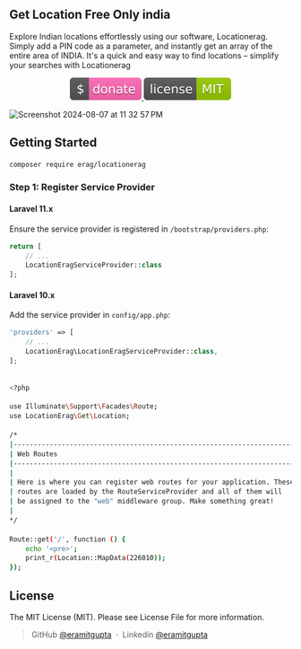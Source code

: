 
## Get Location Free Only india

Explore Indian locations effortlessly using our software, Locationerag. Simply add a PIN code as a parameter, and instantly get an array of the entire area of INDIA. It's a quick and easy way to find locations – simplify your searches with Locationerag



<p align="center">
  <a href="https://paypal.me/teamdevgeek">
    <img src="https://github.com/eramitgupta/server-commands/blob/main/%24-donate-ff69b4.svg">
  </a>

  <a>
    <img src="https://github.com/eramitgupta/server-commands/blob/main/framework.svg" alt="License">
  </a>
</p>


<img width="1470" alt="Screenshot 2024-08-07 at 11 32 57 PM" src="https://github.com/user-attachments/assets/b3d82b4e-e1c0-434c-8356-5affa9d3b583">


## Getting Started

```bash
composer require erag/locationerag
```

### Step 1: Register Service Provider

#### Laravel 11.x  
Ensure the service provider is registered in `/bootstrap/providers.php`:
```php
return [
    // ...
    LocationEragServiceProvider::class
];
```

#### Laravel 10.x  
Add the service provider in `config/app.php`:
```php
'providers' => [
    // ...
    LocationErag\LocationEragServiceProvider::class,
];
```

```bash

<?php

use Illuminate\Support\Facades\Route;
use LocationErag\Get\Location;

/*
|--------------------------------------------------------------------------
| Web Routes
|--------------------------------------------------------------------------
|
| Here is where you can register web routes for your application. These
| routes are loaded by the RouteServiceProvider and all of them will
| be assigned to the "web" middleware group. Make something great!
|
*/

Route::get('/', function () {
    echo '<pre>';
    print_r(Location::MapData(226010));
});
```

## License

The MIT License (MIT). Please see License File for more information.

> GitHub [@eramitgupta](https://github.com/eramitgupta) &nbsp;&middot;&nbsp;
> Linkedin [@eramitgupta](https://www.linkedin.com/in/eramitgupta/)

